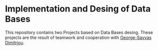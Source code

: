 #
# Implementation and Desing of Data Bases #

This repository contains two Projects based on Data Bases desing. These projects are the result of teamwork and cooperation with [George-Savvas Dimitriou](https://github.com/George-Savvas).
